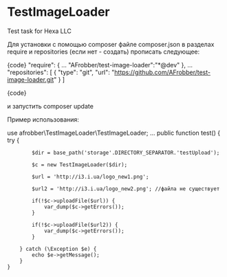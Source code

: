 # TestImageLoader
Test task for Hexa LLC

Для установки с помощью composer файле composer.json в разделах require и repositories (если нет - создать) прописать следующее:

{code}
"require": {
...
        "AFrobber/test-image-loader":"*@dev"
},
...
"repositories": [
        { "type": "git", "url": "https://github.com/AFrobber/test-image-loader.git" }
]

{code}

и запустить composer update



Пример использования:

use afrobber\TestImageLoader\TestImageLoader;
...
    public function test()
    {
        try {

            $dir = base_path('storage'.DIRECTORY_SEPARATOR.'testUpload');

            $c = new TestImageLoader($dir);
            
            $url = 'http://i3.i.ua/logo_new1.png';

            $url2 = 'http://i3.i.ua/logo_new2.png'; //файла не существует

            if(!$c->uploadFile($url)) {
                var_dump($c->getErrors());
            }

            if(!$c->uploadFile($url2)) {
                var_dump($c->getErrors());
            }

        } catch (\Exception $e) {
            echo $e->getMessage();
        }
    }


